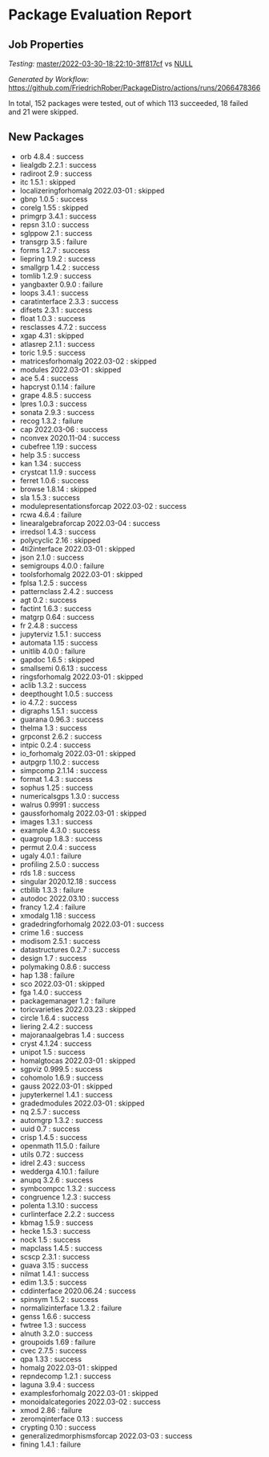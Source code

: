 # Package Evaluation Report

## Job Properties

*Testing:* [master/2022-03-30-18:22:10-3ff817cf](https://github.com/FriedrichRober/PackageDistro/blob/data/reports/master/2022-03-30-18:22:10-3ff817cf) vs [NULL](https://github.com/FriedrichRober/PackageDistro/blob/data/reports/NULL)

*Generated by Workflow:* https://github.com/FriedrichRober/PackageDistro/actions/runs/2066478366

In total, 152 packages were tested, out of which 113 succeeded, 18 failed and 21 were skipped.

## New Packages

- orb 4.8.4 : success <br>
- liealgdb 2.2.1 : success <br>
- radiroot 2.9 : success <br>
- itc 1.5.1 : skipped <br>
- localizeringforhomalg 2022.03-01 : skipped <br>
- gbnp 1.0.5 : success <br>
- corelg 1.55 : skipped <br>
- primgrp 3.4.1 : success <br>
- repsn 3.1.0 : success <br>
- sglppow 2.1 : success <br>
- transgrp 3.5 : failure <br>
- forms 1.2.7 : success <br>
- liepring 1.9.2 : success <br>
- smallgrp 1.4.2 : success <br>
- tomlib 1.2.9 : success <br>
- yangbaxter 0.9.0 : failure <br>
- loops 3.4.1 : success <br>
- caratinterface 2.3.3 : success <br>
- difsets 2.3.1 : success <br>
- float 1.0.3 : success <br>
- resclasses 4.7.2 : success <br>
- xgap 4.31 : skipped <br>
- atlasrep 2.1.1 : success <br>
- toric 1.9.5 : success <br>
- matricesforhomalg 2022.03-02 : skipped <br>
- modules 2022.03-01 : skipped <br>
- ace 5.4 : success <br>
- hapcryst 0.1.14 : failure <br>
- grape 4.8.5 : success <br>
- lpres 1.0.3 : success <br>
- sonata 2.9.3 : success <br>
- recog 1.3.2 : failure <br>
- cap 2022.03-06 : success <br>
- nconvex 2020.11-04 : success <br>
- cubefree 1.19 : success <br>
- help 3.5 : success <br>
- kan 1.34 : success <br>
- crystcat 1.1.9 : success <br>
- ferret 1.0.6 : success <br>
- browse 1.8.14 : skipped <br>
- sla 1.5.3 : success <br>
- modulepresentationsforcap 2022.03-02 : success <br>
- rcwa 4.6.4 : failure <br>
- linearalgebraforcap 2022.03-04 : success <br>
- irredsol 1.4.3 : success <br>
- polycyclic 2.16 : skipped <br>
- 4ti2interface 2022.03-01 : skipped <br>
- json 2.1.0 : success <br>
- semigroups 4.0.0 : failure <br>
- toolsforhomalg 2022.03-01 : skipped <br>
- fplsa 1.2.5 : success <br>
- patternclass 2.4.2 : success <br>
- agt 0.2 : success <br>
- factint 1.6.3 : success <br>
- matgrp 0.64 : success <br>
- fr 2.4.8 : success <br>
- jupyterviz 1.5.1 : success <br>
- automata 1.15 : success <br>
- unitlib 4.0.0 : failure <br>
- gapdoc 1.6.5 : skipped <br>
- smallsemi 0.6.13 : success <br>
- ringsforhomalg 2022.03-01 : skipped <br>
- aclib 1.3.2 : success <br>
- deepthought 1.0.5 : success <br>
- io 4.7.2 : success <br>
- digraphs 1.5.1 : success <br>
- guarana 0.96.3 : success <br>
- thelma 1.3 : success <br>
- grpconst 2.6.2 : success <br>
- intpic 0.2.4 : success <br>
- io_forhomalg 2022.03-01 : skipped <br>
- autpgrp 1.10.2 : success <br>
- simpcomp 2.1.14 : success <br>
- format 1.4.3 : success <br>
- sophus 1.25 : success <br>
- numericalsgps 1.3.0 : success <br>
- walrus 0.9991 : success <br>
- gaussforhomalg 2022.03-01 : skipped <br>
- images 1.3.1 : success <br>
- example 4.3.0 : success <br>
- quagroup 1.8.3 : success <br>
- permut 2.0.4 : success <br>
- ugaly 4.0.1 : failure <br>
- profiling 2.5.0 : success <br>
- rds 1.8 : success <br>
- singular 2020.12.18 : success <br>
- ctbllib 1.3.3 : failure <br>
- autodoc 2022.03.10 : success <br>
- francy 1.2.4 : failure <br>
- xmodalg 1.18 : success <br>
- gradedringforhomalg 2022.03-01 : success <br>
- crime 1.6 : success <br>
- modisom 2.5.1 : success <br>
- datastructures 0.2.7 : success <br>
- design 1.7 : success <br>
- polymaking 0.8.6 : success <br>
- hap 1.38 : failure <br>
- sco 2022.03-01 : skipped <br>
- fga 1.4.0 : success <br>
- packagemanager 1.2 : failure <br>
- toricvarieties 2022.03.23 : skipped <br>
- circle 1.6.4 : success <br>
- liering 2.4.2 : success <br>
- majoranaalgebras 1.4 : success <br>
- cryst 4.1.24 : success <br>
- unipot 1.5 : success <br>
- homalgtocas 2022.03-01 : skipped <br>
- sgpviz 0.999.5 : success <br>
- cohomolo 1.6.9 : success <br>
- gauss 2022.03-01 : skipped <br>
- jupyterkernel 1.4.1 : success <br>
- gradedmodules 2022.03-01 : skipped <br>
- nq 2.5.7 : success <br>
- automgrp 1.3.2 : success <br>
- uuid 0.7 : success <br>
- crisp 1.4.5 : success <br>
- openmath 11.5.0 : failure <br>
- utils 0.72 : success <br>
- idrel 2.43 : success <br>
- wedderga 4.10.1 : failure <br>
- anupq 3.2.6 : success <br>
- symbcompcc 1.3.2 : success <br>
- congruence 1.2.3 : success <br>
- polenta 1.3.10 : success <br>
- curlinterface 2.2.2 : success <br>
- kbmag 1.5.9 : success <br>
- hecke 1.5.3 : success <br>
- nock 1.5 : success <br>
- mapclass 1.4.5 : success <br>
- scscp 2.3.1 : success <br>
- guava 3.15 : success <br>
- nilmat 1.4.1 : success <br>
- edim 1.3.5 : success <br>
- cddinterface 2020.06.24 : success <br>
- spinsym 1.5.2 : success <br>
- normalizinterface 1.3.2 : failure <br>
- genss 1.6.6 : success <br>
- fwtree 1.3 : success <br>
- alnuth 3.2.0 : success <br>
- groupoids 1.69 : failure <br>
- cvec 2.7.5 : success <br>
- qpa 1.33 : success <br>
- homalg 2022.03-01 : skipped <br>
- repndecomp 1.2.1 : success <br>
- laguna 3.9.4 : success <br>
- examplesforhomalg 2022.03-01 : skipped <br>
- monoidalcategories 2022.03-02 : success <br>
- xmod 2.86 : failure <br>
- zeromqinterface 0.13 : success <br>
- crypting 0.10 : success <br>
- generalizedmorphismsforcap 2022.03-03 : success <br>
- fining 1.4.1 : failure <br>

